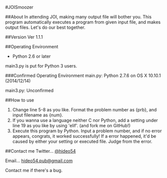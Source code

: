 #JOISmoozer

##About
In attending JOI, making many output file will bother you.
This program automatically executes a program from given input file, and makes output files.
Let's do our best together.

##Version
Ver 1.1.1

##Operating Environment
* Python 2.6 or later

main3.py is put for Python 3 users.

###Confirmed Operating Environment
main.py: Python 2.7.6 on OS X 10.10.1 (2014/12/14)

main3.py: Unconfirmed

##How to use
1. Change line 5-8 as you like.
Format the problem number as {prb}, and input filename as {num}.
2. If you wanna use a language neither C nor Python, add a setting under line 19 as you like by using 'elif'. (and fork me on GitHub!)
3. Execute this program by Python. Input a problem number, and if no error appears, congrats, it worked successfully!
If a error happened, it'd be caused by either your setting or executed file. Judge from the error.

##Contact me
Twitter… [@hideo54](https://www.twitter.com/hideo54)

Email… hideo54.pub@gmail.com

Contact me if there's a bug.

